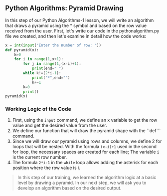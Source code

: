 ## Python Algorithms: Pyramid Drawing
In this step of our Python Algorithms-1 lesson, we will write an algorithm that draws a pyramid using the * symbol and based on the row value received from the user. First, let's write our code in the pythonalgorithm.py file we created, and then let's examine in detail how the code works:
```python
x = int(input("Enter the number of row: "))
def pyramid(x):
    k=0
    for i in range(1,x+1):
        for j in range(1,(x-i)+1):
            print(end=" ")
        while k!=(2*i-1):
            print("*",end="")
            k+=1
        k=0
        print()
pyramid(x)
```
### Working Logic of the Code
1. First, using the ```input``` command, we define an x variable to get the row value and get the desired value from the user.
2. We define our function that will draw the pyramid shape with the ``def``` command.
3. Since we will draw our pyramid using rows and columns, we define 2 for loops that will be nested. With the formula ```(x-i)+1``` used in the second for loop, the necessary spaces are created for each line; The variable ```i``` is the current row number.
4. The formula ```2*i-1``` in the ``while`` loop allows adding the asterisk for each position where the row value is i.

>In this step of our training, we learned the algorithm logic at a basic level by drawing a pyramid. In our next step, we will ask you to develop an algorithm based on the desired output.